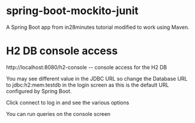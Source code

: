 # spring-boot-mockito-junit
A Spring Boot app from in28minutes tutorial modified to work using Maven.

# H2 DB console access

http://localhost:8080/h2-console  --  console access for the H2 DB 

You may see different value in the JDBC URL so change the Database URL to jdbc:h2:mem:testdb in the login screen as this is the default URL configured by Spring Boot.

Click connect to log in and see the various options

You can run queries on the console screen 

